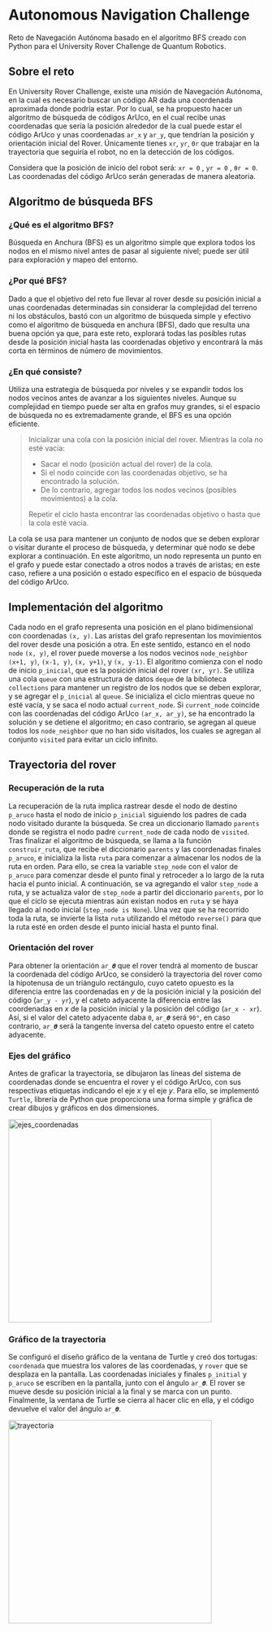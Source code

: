 # Autonomous Navigation Challenge
Reto de Navegación Autónoma basado en el algoritmo BFS creado con Python para el University Rover Challenge de Quantum Robotics.

## Sobre el reto
En University Rover Challenge, existe una misión de Navegación Autónoma, en la cual es necesario buscar un código AR dada una coordenada aproximada donde podría estar. Por lo cual, se ha propuesto hacer un algoritmo de búsqueda de códigos ArUco, en el cual recibe unas coordenadas que sería la posición alrededor de la cual puede estar el código ArUco y unas coordenadas `ar_x` y `ar_y`, que tendrían la posición y orientación inicial del Rover. Únicamente tienes `xr`, `yr`, `Θr` que trabajar en la trayectoria que seguiría el robot, no en la detección de los códigos.

Considera que la posición de inicio del robot será: `xr = 0` , `yr = 0` , `θr = 0`. Las coordenadas del código ArUco serán generadas de manera aleatoria.


## Algoritmo de búsqueda BFS
### ¿Qué es el algoritmo BFS?
Búsqueda en Anchura (BFS) es un algoritmo simple que explora todos los nodos en el mismo nivel antes de pasar al siguiente nivel; puede ser útil para exploración y mapeo del entorno.

### ¿Por qué BFS?
Dado a que el objetivo del reto fue llevar al rover desde su posición inicial a unas coordenadas determinadas sin considerar la complejidad del terreno ni los obstáculos, bastó con un algoritmo de búsqueda simple y efectivo como el algoritmo de búsqueda en anchura (BFS), dado que resulta una buena opción ya que, para este reto, explorará todas las posibles rutas desde la posición inicial hasta las coordenadas objetivo y encontrará la más corta en términos de número de movimientos.

### ¿En qué consiste?
Utiliza una estrategia de búsqueda por niveles y se expandir todos los nodos vecinos antes de avanzar a los siguientes niveles. Aunque su complejidad en tiempo puede ser alta en grafos muy grandes, si el espacio de búsqueda no es extremadamente grande, el BFS es una opción eficiente.

> Inicializar una cola con la posición inicial del rover.
>  Mientras la cola no esté vacía:
> * Sacar el nodo (posición actual del rover) de la cola.
> * Si el nodo coincide con las coordenadas objetivo, se ha encontrado la solución.
> * De lo contrario, agregar todos los nodos vecinos (posibles movimientos) a la cola.
>   
> Repetir el ciclo hasta encontrar las coordenadas objetivo o hasta que la cola esté vacía.

La cola se usa para mantener un conjunto de nodos que se deben explorar o visitar durante el proceso de búsqueda, y determinar qué nodo se debe explorar a continuación. En este algoritmo, un nodo representa un punto en el grafo y puede estar conectado a otros nodos a través de aristas; en este caso, refiere a una posición o estado específico en el espacio de búsqueda del código ArUco. 


## Implementación del algoritmo
Cada nodo en el grafo representa una posición en el plano bidimensional con coordenadas `(x, y)`. Las aristas del grafo representan los movimientos del rover desde una posición a otra. En este sentido, estanco en el nodo `node` `(x, y)`, el rover puede moverse a los nodos vecinos `node_neighbor` `(x+1, y)`, `(x-1, y)`, `(x, y+1)`, y `(x, y-1)`.
El algoritmo comienza con el nodo de inicio `p_inicial`, que es la posición inicial del rover `(xr, yr)`. Se utiliza una cola `queue` con una estructura de datos `deque` de la biblioteca `collections` para mantener un registro de los nodos que se deben explorar, y se agregar el `p_inicial` al `queue`. Se inicializa el ciclo mientras queue no esté vacía, y se saca el nodo actual `current_node`. Si `current_node` coincide con las coordenadas del código ArUco `(ar_x, ar_y)`, se ha encontrado la solución y se detiene el algoritmo; en caso contrario, se agregan al queue todos los `node_neighbor` que no han sido visitados, los cuales se agregan al conjunto `visited` para evitar un ciclo infinito. 

## Trayectoria del rover
### Recuperación de la ruta
La recuperación de la ruta implica rastrear desde el nodo de destino `p_aruco` hasta el nodo de inicio `p_inicial` siguiendo los padres de cada nodo visitado durante la búsqueda. Se crea un diccionario llamado `parents` donde se registra el nodo padre `current_node` de cada nodo de `visited`. Tras finalizar el algoritmo de búsqueda, se llama a la función `construir_ruta`, que recibe el diccionario `parents` y las coordenadas finales `p_aruco`, e inicializa la lista `ruta` para comenzar a almacenar los nodos de la ruta en orden. Para ello, se crea la variable `step_node` con el valor de `p_aruco` para comenzar desde el punto final y retroceder a lo largo de la ruta hacia el punto inicial. A continuación, se va agregando el valor `step_node` a ruta, y se actualiza valor de `step_node` a partir del diccionario `parents`, por lo que el ciclo se ejecuta mientras aún existan nodos en `ruta` y se haya llegado al nodo inicial (`step_node is None`). Una vez que se ha recorrido toda la ruta, se invierte la lista `ruta` utilizando el método `reverse()` para que la ruta esté en orden desde el punto inicial hasta el punto final.

### Orientación del rover
Para obtener la orientación `ar_𝜽` que el rover tendrá al momento de buscar la coordenada del código ArUco, se consideró la trayectoria del rover como la hipotenusa de un triángulo rectángulo, cuyo cateto opuesto es la diferencia entre las coordenadas en *y* de la posición inicial y la posición del código (`ar_y - yr`), y el cateto adyacente la diferencia entre las coordenadas en *x* de la posición inicial y la posición del código (`ar_x - xr`). Así, si el valor del cateto adyacente daba `0`, `ar_𝜽` será `90°`, en caso contrario, `ar_𝜽` será la tangente inversa del cateto opuesto entre el cateto adyacente. 

### Ejes del gráfico
Antes de graficar la trayectoria, se dibujaron las líneas del sistema de coordenadas donde se encuentra el rover y el código ArUco, con sus respectivas etiquetas indicando el eje *x* y el eje *y*. Para ello, se implementó `Turtle`, librería de Python que proporciona una forma simple y gráfica de crear dibujos y gráficos en dos dimensiones. 

<img width="400" alt="ejes_coordenadas" src="https://github.com/valeria-loera/Autonomous-Navigation/assets/140004567/a04f29f6-017d-47a2-acd1-29b363f2b3c5">

### Gráfico de la trayectoria
Se configuró el diseño gráfico de la ventana de Turtle y creó dos tortugas: `coordenada` que muestra los valores de las coordenadas, y `rover` que se desplaza en la pantalla. Las coordenadas iniciales y finales `p_initial` y `p_aruco` se escriben en la pantalla, junto con el ángulo `ar_𝜽`. El rover se mueve desde su posición inicial a la final y se marca con un punto. Finalmente, la ventana de Turtle se cierra al hacer clic en ella, y el código devuelve el valor del ángulo `ar_𝜽`.

<img width="400" alt="trayectoria" src="https://github.com/valeria-loera/Autonomous-Navigation/assets/140004567/52e1927a-9185-4d68-81dc-f4d28dfd7ef2">

